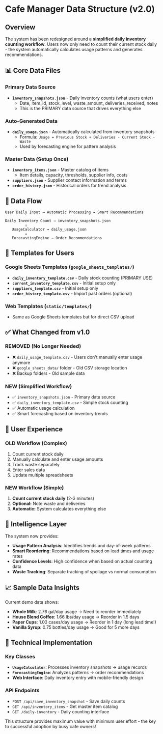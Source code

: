 # Cafe Manager Data Structure (v2.0)

## Overview
The system has been redesigned around a **simplified daily inventory counting workflow**. Users now only need to count their current stock daily - the system automatically calculates usage patterns and generates recommendations.

## 📊 Core Data Files

### Primary Data Source
- **`inventory_snapshots.json`** - Daily inventory counts (what users enter)
  - Date, item_id, stock_level, waste_amount, deliveries_received, notes
  - This is the PRIMARY data source that drives everything else

### Auto-Generated Data
- **`daily_usage.json`** - Automatically calculated from inventory snapshots
  - Formula: `Usage = Previous Stock + Deliveries - Current Stock - Waste`
  - Used by forecasting engine for pattern analysis

### Master Data (Setup Once)
- **`inventory_items.json`** - Master catalog of items
  - Item details, capacity, thresholds, supplier info, costs
- **`suppliers.json`** - Supplier contact information and terms
- **`order_history.json`** - Historical orders for trend analysis

## 🔄 Data Flow

```
User Daily Input → Automatic Processing → Smart Recommendations

Daily Inventory Count → inventory_snapshots.json
         ↓
   UsageCalculator → daily_usage.json  
         ↓
   ForecastingEngine → Order Recommendations
```

## 📝 Templates for Users

### Google Sheets Templates (`google_sheets_templates/`)
- **`daily_inventory_template.csv`** - Daily stock counting (PRIMARY USE)
- **`current_inventory_template.csv`** - Initial setup only
- **`suppliers_template.csv`** - Initial setup only  
- **`order_history_template.csv`** - Import past orders (optional)

### Web Templates (`static/templates/`)
- Same as Google Sheets templates but for direct CSV upload

## ✅ What Changed from v1.0

### REMOVED (No Longer Needed)
- ❌ `daily_usage_template.csv` - Users don't manually enter usage anymore
- ❌ `google_sheets_data/` folder - Old CSV storage location
- ❌ Backup folders - Old sample data

### NEW (Simplified Workflow)  
- ✅ `inventory_snapshots.json` - Primary data source
- ✅ `daily_inventory_template.csv` - Simple stock counting
- ✅ Automatic usage calculation
- ✅ Smart forecasting based on inventory trends

## 🎯 User Experience

### OLD Workflow (Complex)
1. Count current stock daily
2. Manually calculate and enter usage amounts
3. Track waste separately
4. Enter sales data
5. Update multiple spreadsheets

### NEW Workflow (Simple)  
1. **Count current stock daily** (2-3 minutes)
2. **Optional:** Note waste and deliveries
3. **Automatic:** System calculates everything else

## 🧠 Intelligence Layer

The system now provides:
- **Usage Pattern Analysis**: Identifies trends and day-of-week patterns
- **Smart Reordering**: Recommendations based on lead times and usage rates
- **Confidence Levels**: High confidence when based on actual counting data
- **Waste Tracking**: Separate tracking of spoilage vs normal consumption

## 📈 Sample Data Insights

Current demo data shows:
- **Whole Milk**: 2.76 gal/day usage → Need to reorder immediately
- **House Blend Coffee**: 1.66 lbs/day usage → Reorder in 1.5 days
- **Paper Cups**: 1.03 cases/day usage → Reorder in 1 day (long lead time!)
- **Vanilla Syrup**: 0.75 bottles/day usage → Good for 5 more days

## 🔧 Technical Implementation

### Key Classes
- **`UsageCalculator`**: Processes inventory snapshots → usage records
- **`ForecastingEngine`**: Analyzes patterns → order recommendations  
- **Web Interface**: Daily inventory entry with mobile-friendly design

### API Endpoints
- `POST /api/save_inventory_snapshot` - Save daily counts
- `GET /api/inventory_items` - Get master item catalog
- `GET /daily-inventory` - Daily counting interface

This structure provides maximum value with minimum user effort - the key to successful adoption by busy cafe owners!